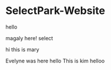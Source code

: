 # SelectPark-Website

hello

magaly here!
select


hi this is mary

Evelyne was here
hello
This is kim
helloo
